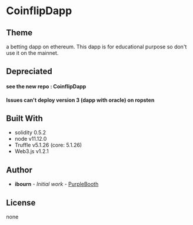 # CoinflipDapp

 ## Theme
  a betting dapp on ethereum.
  This dapp is for educational purpose so don't use it on the mainnet.

 ## Depreciated
  #### see the new repo : CoinflipDapp

  #### Issues can't deploy version 3 (dapp with oracle) on ropsten

 ## Built With
  * solidity 0.5.2
  * node v11.12.0
  * Truffle v5.1.26 (core: 5.1.26)
  * Web3.js v1.2.1

 ## Author
  * **ibourn** - *Initial work* - [PurpleBooth](https://github.com/PurpleBooth)

 ## License
  none
